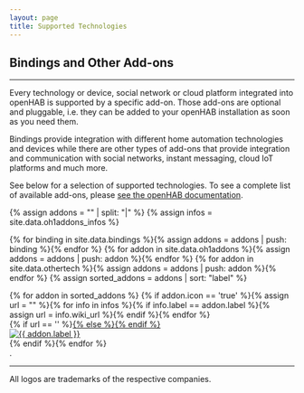 ```yaml
---
layout: page
title: Supported Technologies
---
```


## Bindings and Other Add-ons

---

Every technology or device, social network or cloud platform integrated into openHAB is supported by a specific add-on. Those add-ons are optional and pluggable, i.e. they can be added to your openHAB installation as soon as you need them.

Bindings provide integration with different home automation technologies and devices while there are other types of add-ons that provide integration and communication with social networks, instant messaging, cloud IoT platforms and much more.

See below for a selection of supported technologies. To see a complete list of available add-ons, please [see the openHAB documentation](http://docs.openhab.org/addons/index.html).

{% assign addons = "" | split: "|" %}
{% assign infos = site.data.oh1addons_infos %}

{% for binding in site.data.bindings %}{% assign addons = addons | push: binding %}{% endfor %}
{% for addon in site.data.oh1addons %}{% assign addons = addons | push: addon %}{% endfor %}
{% for addon in site.data.othertech %}{% assign addons = addons | push: addon %}{% endfor %}
{% assign sorted_addons = addons | sort: "label" %}

<div class="span12">
{% for addon in sorted_addons %}
{% if addon.icon == 'true' %}{% assign url = "" %}{% for info in infos %}{% if info.label == addon.label %}{% assign url = info.wiki_url %}{% endif %}{% endfor %}
<div class="span2">
<article>
{% if url == '' %}<a href="http://docs.openhab.org/addons/bindings/{{ addon.id }}/readme.html">{% else %}<a href="{{ url }}">{% endif %}
<section class="techInfo"><span class="imgHelper"></span><img class="techInfoImg" alt="{{ addon.label }}" src="/assets/images/tech/{{ addon.id }}.png" /></section></a>
</article>
</div>
{% endif %}{% endfor %}
</div>
.


---

All logos are trademarks of the respective companies.
